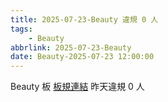 ```yaml
---
title: 2025-07-23-Beauty 違規 0 人
tags:
    - Beauty
abbrlink: 2025-07-23-Beauty
date: Beauty-2025-07-23 12:00:00
---
```

Beauty 板 [板規連結](https://www.ptt.cc/bbs/Beauty/M.1630069980.A.84B.html)
昨天違規 0 人
